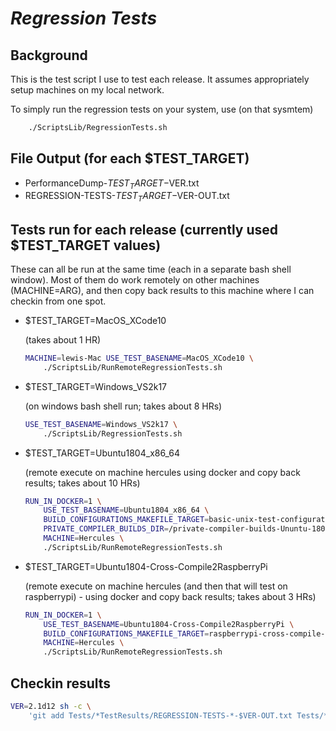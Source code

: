 # ***Regression Tests***

## Background

This is the test script I use to test each release. It assumes appropriately setup machines on
my local network.

To simply run the regression tests on your system, use (on that sysmtem)

~~~bash
    ./ScriptsLib/RegressionTests.sh
~~~

## File Output (for each $TEST_TARGET)

* PerformanceDump-$TEST_TARGET-$VER.txt
* REGRESSION-TESTS-$TEST_TARGET-$VER-OUT.txt

## Tests run for each release (currently used $TEST_TARGET values)

These can all be run at the same time (each in a separate bash shell window). Most of them
do work remotely on other machines (MACHINE=ARG), and then copy back results to this machine where I can
checkin from one spot.

* $TEST_TARGET=MacOS_XCode10

    (takes about 1 HR)
    ~~~bash
    MACHINE=lewis-Mac USE_TEST_BASENAME=MacOS_XCode10 \
        ./ScriptsLib/RunRemoteRegressionTests.sh
    ~~~

* $TEST_TARGET=Windows_VS2k17

    (on windows bash shell run; takes about 8 HRs)
    ~~~bash
    USE_TEST_BASENAME=Windows_VS2k17 \
        ./ScriptsLib/RegressionTests.sh
    ~~~

* $TEST_TARGET=Ubuntu1804_x86_64

    (remote execute on machine hercules using docker and copy back results; takes about 10 HRs)
    ~~~bash
    RUN_IN_DOCKER=1 \
        USE_TEST_BASENAME=Ubuntu1804_x86_64 \
        BUILD_CONFIGURATIONS_MAKEFILE_TARGET=basic-unix-test-configurations \
        PRIVATE_COMPILER_BUILDS_DIR=/private-compiler-builds-Ununtu-1804-x64 \
        MACHINE=Hercules \
        ./ScriptsLib/RunRemoteRegressionTests.sh
    ~~~

* $TEST_TARGET=Ubuntu1804-Cross-Compile2RaspberryPi

    (remote execute on machine hercules (and then that will test on raspberrypi) - using docker and copy back results; takes about 3 HRs)
    ~~~bash
    RUN_IN_DOCKER=1 \
        USE_TEST_BASENAME=Ubuntu1804-Cross-Compile2RaspberryPi \
        BUILD_CONFIGURATIONS_MAKEFILE_TARGET=raspberrypi-cross-compile-test-configurations \
        MACHINE=Hercules \
        ./ScriptsLib/RunRemoteRegressionTests.sh
    ~~~

## Checkin results

~~~bash
VER=2.1d12 sh -c \
    'git add Tests/*TestResults/REGRESSION-TESTS-*-$VER-OUT.txt Tests/*TestResults/PerformanceDump-*-$VER.txt'
~~~
